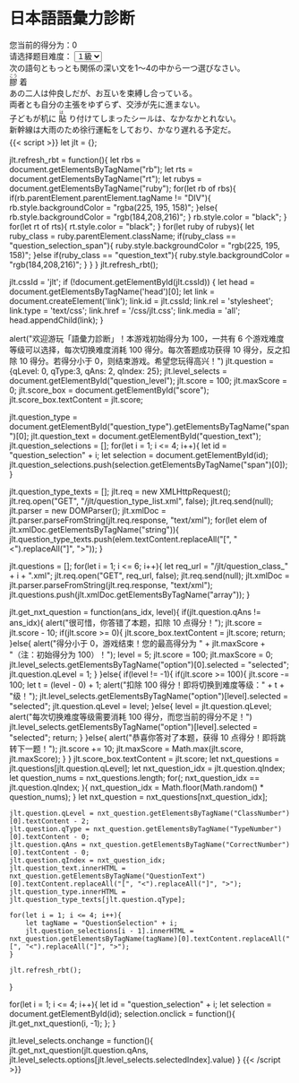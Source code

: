 # 日本語語彙力診断


<!--more--> 
<div class="question_warpper">
	<div class="question_box" id="question_box">
		<div class="header">您当前的得分为：<span id="score">0</span></div>
		<div class="headerSelect">
			<span>请选择题目难度：</span>
			<select id="question_level">
				<option value=0>１級</option>
				<option value=1>２級</option>
				<option value=2>３級</option>
				<option value=3>４級</option>
				<option value=4>５級</option>
				<option value=5>６級</option>
			</select>
		</div>
		<div class="main">
			<div id="question_type" class="question_type">
				<span>次の語句ともっとも関係の深い文を1～4の中から一つ選びなさい。</span>
			</div>
			<div id="question_text" class="question_text">
				<ruby>
					<rb>膠</rb>
					<rt>こう</rt>
				</ruby>着
			</div>
			<div id="question_selection1" class="question_selection">
				<span class="question_selection_span">あの二人は仲良しだが、お互いを束縛し合っている。</span>
			</div>
			<div id="question_selection2" class="question_selection">
				<span class="question_selection_span">両者とも自分の主張をゆずらず、交渉が先に進まない。</span>
			</div>
			<div id="question_selection3" class="question_selection">
				<span class="question_selection_span">子どもが机に<ruby>
						<rb>貼</rb>
						<rt>は</rt>
					</ruby>り付けてしまったシールは、なかなかとれない。</span>
			</div>
			<div id="question_selection4" class="question_selection">
				<span class="question_selection_span">新幹線は大雨のため徐行運転をしており、かなり遅れる予定だ。</span>
			</div>
			<div id="question_selection_bottom" style="height:5px"></div>
		</div>
	</div>
</div>
{{< script >}}
let jlt = {};

jlt.refresh_rbt = function(){
	let rbs = document.getElementsByTagName("rb");
	let rts = document.getElementsByTagName("rt");
	let rubys = document.getElementsByTagName("ruby");
	for(let rb of rbs){
		if(rb.parentElement.parentElement.tagName != "DIV"){
			rb.style.backgroundColor = "rgba(225, 195, 158)";
		}else{
			rb.style.backgroundColor = "rgb(184,208,216)";
		}
		rb.style.color = "black";
	}
	for(let rt of rts){
		rt.style.color = "black";
	}
	for(let ruby of rubys){
		let ruby_class = ruby.parentElement.className;
		if(ruby_class == "question_selection_span"){
			ruby.style.backgroundColor = "rgb(225, 195, 158)";
		}else if(ruby_class == "question_text"){
			ruby.style.backgroundColor = "rgb(184,208,216)";
		}
	}
}
jlt.refresh_rbt();

jlt.cssId = 'jlt';
if (!document.getElementById(jlt.cssId))
{
    let head  = document.getElementsByTagName('head')[0];
    let link  = document.createElement('link');
    link.id   = jlt.cssId;
    link.rel  = 'stylesheet';
    link.type = 'text/css';
    link.href = '/css/jlt.css';
    link.media = 'all';
    head.appendChild(link);
}

alert("欢迎游玩「語彙力診断」！本游戏初始得分为 100，一共有 6 个游戏难度等级可以选择，每次切换难度消耗 100 得分。每次答题成功获得 10 得分，反之扣除 10 得分。若得分小于 0，则结束游戏。希望您玩得高兴！")
jlt.question = {qLevel: 0, qType:3, qAns: 2, qIndex: 25};
jlt.level_selects = document.getElementById("question_level");
jlt.score = 100;
jlt.maxScore = 0;
jlt.score_box = document.getElementById("score");
jlt.score_box.textContent = jlt.score;

jlt.question_type = document.getElementById("question_type").getElementsByTagName("span")[0];
jlt.question_text = document.getElementById("question_text");
jlt.question_selections = [];
for(let i = 1; i <= 4; i++){
	let id = "question_selection" + i;
	let selection = document.getElementById(id);
	jlt.question_selections.push(selection.getElementsByTagName("span")[0]);
}

jlt.question_type_texts = [];
jlt.req = new XMLHttpRequest();
jlt.req.open("GET", "/jlt/question_type_list.xml", false);
jlt.req.send(null);
jlt.parser = new DOMParser();
jlt.xmlDoc = jlt.parser.parseFromString(jlt.req.response, "text/xml");
for(let elem of jlt.xmlDoc.getElementsByTagName("string")){
	jlt.question_type_texts.push(elem.textContent.replaceAll("[", "<").replaceAll("]", ">"));
}

jlt.questions = [];
for(let i = 1; i <= 6; i++){
	let req_url = "/jlt/question_class_" + i + ".xml";
	jlt.req.open("GET", req_url, false);
	jlt.req.send(null);
	jlt.xmlDoc = jlt.parser.parseFromString(jlt.req.response, "text/xml");
	jlt.questions.push(jlt.xmlDoc.getElementsByTagName("array"));
}

jlt.get_nxt_question = function(ans_idx, level){
	if(jlt.question.qAns != ans_idx){
		alert("很可惜，你答错了本题，扣除 10 点得分！");
		jlt.score = jlt.score - 10;
		if(jlt.score >= 0){
			jlt.score_box.textContent = jlt.score;
			return;
		}else{
			alert("得分小于 0，游戏结束！您的最高得分为 " + jlt.maxScore + "（注：初始得分为 100）！");
			level = 5;
			jlt.score = 100;
			jlt.maxScore = 0;
			jlt.level_selects.getElementsByTagName("option")[0].selected = "selected";
			jlt.question.qLevel = 1;
		}
	}else{
		if(level != -1){
			if(jlt.score >= 100){
				jlt.score -= 100;
				let t = (level - 0) + 1;
				alert("扣除 100 得分！即将切换到难度等级：" + t + "级！");
				jlt.level_selects.getElementsByTagName("option")[level].selected = "selected";
				jlt.question.qLevel = level;
			}else{
				level = jlt.question.qLevel;
				alert("每次切换难度等级需要消耗 100 得分，而您当前的得分不足！")
				jlt.level_selects.getElementsByTagName("option")[level].selected = "selected";
				return;
			}
		}else{
			alert("恭喜你答对了本题，获得 10 点得分！即将跳转下一题！");
			jlt.score += 10;
			jlt.maxScore = Math.max(jlt.score, jlt.maxScore);
		}
	}
	jlt.score_box.textContent = jlt.score;
	let nxt_questions = jlt.questions[jlt.question.qLevel];
	let nxt_question_idx = jlt.question.qIndex;
	let question_nums = nxt_questions.length;
	for(; nxt_question_idx == jlt.question.qIndex; ){
		nxt_question_idx = Math.floor(Math.random() * question_nums);
	}
	let nxt_question = nxt_questions[nxt_question_idx];
	
	jlt.question.qLevel = nxt_question.getElementsByTagName("ClassNumber")[0].textContent - 2;
	jlt.question.qType = nxt_question.getElementsByTagName("TypeNumber")[0].textContent - 0;
	jlt.question.qAns = nxt_question.getElementsByTagName("CorrectNumber")[0].textContent - 0;
	jlt.question.qIndex = nxt_question_idx;
	jlt.question_text.innerHTML = nxt_question.getElementsByTagName("QuestionText")[0].textContent.replaceAll("[", "<").replaceAll("]", ">");
	jlt.question_type.innerHTML = jlt.question_type_texts[jlt.question.qType];
	
	for(let i = 1; i <= 4; i++){
		let tagName = "QuestionSelection" + i;
		jlt.question_selections[i - 1].innerHTML = nxt_question.getElementsByTagName(tagName)[0].textContent.replaceAll("[", "<").replaceAll("]", ">");
	}

	jlt.refresh_rbt();
}

for(let i = 1; i <= 4; i++){
	let id = "question_selection" + i;
	let selection = document.getElementById(id);
	selection.onclick = function(){
		jlt.get_nxt_question(i, -1);
	};
}

jlt.level_selects.onchange = function(){
	jlt.get_nxt_question(jlt.question.qAns, jlt.level_selects.options[jlt.level_selects.selectedIndex].value)
}
{{< /script >}}

